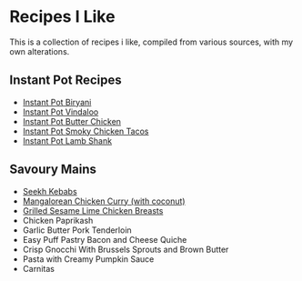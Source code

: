 # Recipes I Like

This is a collection of recipes i like, compiled from various sources, with my own alterations. 

## Instant Pot Recipes
* [Instant Pot Biryani](biryani.md)
* [Instant Pot Vindaloo](vindaloo.md)
* [Instant Pot Butter Chicken](butterchicken.md)
* [Instant Pot Smoky Chicken Tacos](smokeychicken.md)
* [Instant Pot Lamb Shank](lambshank.md)

## Savoury Mains
- [Seekh Kebabs](seekhkebab.md)
- [Mangalorean Chicken Curry (with coconut)](mangloreanchicken.md)
- [Grilled Sesame Lime Chicken Breasts](sesamelimechicken.md)
- Chicken Paprikash
- Garlic Butter Pork Tenderloin
- Easy Puff Pastry Bacon and Cheese Quiche
- Crisp Gnocchi With Brussels Sprouts and Brown Butter
- Pasta with Creamy Pumpkin Sauce
- Carnitas


